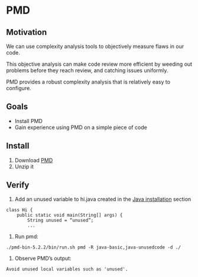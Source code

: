 # PMD

## Motivation

We can use complexity analysis tools to objectively measure flaws in our code.

This objective analysis can make code review more efficient by weeding out problems before they reach review, and catching issues uniformly.

PMD provides a robust complexity analysis that is relatively easy to configure.


## Goals

* Install PMD
* Gain experience using PMD on a simple piece of code


## Install

1. Download [PMD](http://pmd.sourceforge.net/)
1. Unzip it


## Verify

1. Add an unused variable to hi.java created in the [Java installation](tools/java_installation.md) section
```
class Hi {
    public static void main(String[] args) {
        String unused = “unused”;
        ...
```
1. Run pmd:
```
./pmd-bin-5.2.2/bin/run.sh pmd -R java-basic,java-unusedcode -d ./
```
1. Observe PMD’s output:
```
Avoid unused local variables such as 'unused'.
```
